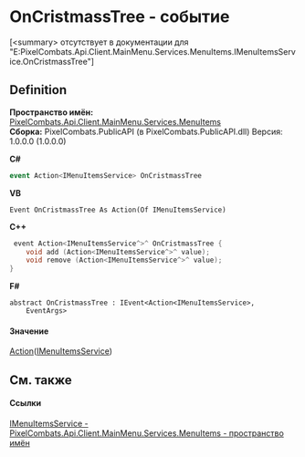 # OnCristmassTree - событие


\[&lt;summary&gt; отсутствует в документации для "E:PixelCombats.Api.Client.MainMenu.Services.MenuItems.IMenuItemsService.OnCristmassTree"\]



## Definition
**Пространство имён:** <a href="e470a72d-f329-d980-60ea-129a9298f1f8">PixelCombats.Api.Client.MainMenu.Services.MenuItems</a>  
**Сборка:** PixelCombats.PublicAPI (в PixelCombats.PublicAPI.dll) Версия: 1.0.0.0 (1.0.0.0)

**C#**
``` C#
event Action<IMenuItemsService> OnCristmassTree
```
**VB**
``` VB
Event OnCristmassTree As Action(Of IMenuItemsService)
```
**C++**
``` C++
 event Action<IMenuItemsService^>^ OnCristmassTree {
	void add (Action<IMenuItemsService^>^ value);
	void remove (Action<IMenuItemsService^>^ value);
}
```
**F#**
``` F#
abstract OnCristmassTree : IEvent<Action<IMenuItemsService>,
    EventArgs>
```



#### Значение
<a href="https://learn.microsoft.com/dotnet/api/system.action-1" target="_blank" rel="noopener noreferrer">Action</a>(<a href="3092af4c-cdae-2ea8-1afa-4c414442d799">IMenuItemsService</a>)

## См. также


#### Ссылки
<a href="3092af4c-cdae-2ea8-1afa-4c414442d799">IMenuItemsService - </a>  
<a href="e470a72d-f329-d980-60ea-129a9298f1f8">PixelCombats.Api.Client.MainMenu.Services.MenuItems - пространство имён</a>  
